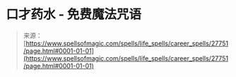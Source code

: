 <!--yml

category: 未分类

date: 2024-06-12 19:17:06

-->

# 口才药水 - 免费魔法咒语

> 来源：[https://www.spellsofmagic.com/spells/life_spells/career_spells/27751/page.html#0001-01-01](https://www.spellsofmagic.com/spells/life_spells/career_spells/27751/page.html#0001-01-01)
